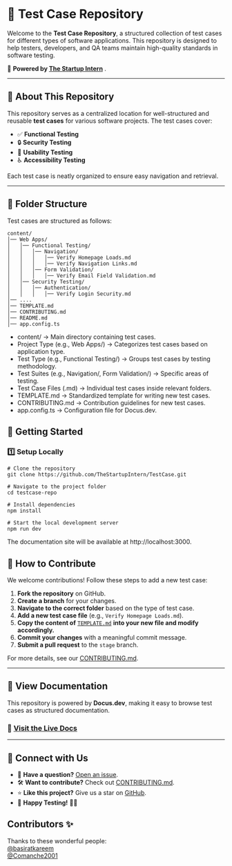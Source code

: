 # 🧪 Test Case Repository

Welcome to the **Test Case Repository**, a structured collection of test cases for different types of software applications. This repository is designed to help testers, developers, and QA teams maintain high-quality standards in software testing.

📘 **Powered by [The Startup Intern](https://thestartupintern.com/)** .

---

## 📌 **About This Repository**

This repository serves as a centralized location for well-structured and reusable **test cases** for various software projects. The test cases cover:

- ✅ **Functional Testing**
- 🔒 **Security Testing**
- 🎨 **Usability Testing**
- ♿ **Accessibility Testing**

Each test case is neatly organized to ensure easy navigation and retrieval.

---

## 📂 **Folder Structure**

Test cases are structured as follows:

```plaintext
content/
│── Web Apps/
│   │── Functional Testing/
│   │   │── Navigation/
│   │   │   │── Verify Homepage Loads.md
│   │   │   │── Verify Navigation Links.md
│   │   │── Form Validation/
│   │   │   │── Verify Email Field Validation.md
│   │── Security Testing/
│   │   │── Authentication/
│   │   │   │── Verify Login Security.md
│── ....
│── TEMPLATE.md
│── CONTRIBUTING.md
│── README.md
│── app.config.ts

```

- content/ → Main directory containing test cases.
- Project Type (e.g., Web Apps/) → Categorizes test cases based on application type.
- Test Type (e.g., Functional Testing/) → Groups test cases by testing methodology.
- Test Suites (e.g., Navigation/, Form Validation/) → Specific areas of testing.
- Test Case Files (.md) → Individual test cases inside relevant folders.
- TEMPLATE.md → Standardized template for writing new test cases.
- CONTRIBUTING.md → Contribution guidelines for new test cases.
- app.config.ts → Configuration file for Docus.dev.

## 🚀 Getting Started

### 1️⃣ Setup Locally

```
# Clone the repository
git clone https://github.com/TheStartupIntern/TestCase.git

# Navigate to the project folder
cd testcase-repo

# Install dependencies
npm install

# Start the local development server
npm run dev

```

The documentation site will be available at http://localhost:3000.

## 📝 How to Contribute

We welcome contributions! Follow these steps to add a new test case:

1. **Fork the repository** on GitHub.
2. **Create a branch** for your changes.
3. **Navigate to the correct folder** based on the type of test case.
4. **Add a new test case file** (e.g., `Verify Homepage Loads.md`).
5. **Copy the content of** [`TEMPLATE.md`](TEMPLATE.md) **into your new file and modify accordingly.**
6. **Commit your changes** with a meaningful commit message.
7. **Submit a pull request** to the `stage` branch.

For more details, see our [CONTRIBUTING.md](CONTRIBUTING.md).

---

## 📖 View Documentation

This repository is powered by **Docus.dev**, making it easy to browse test cases as structured documentation.

### 📌 [Visit the Live Docs](https://tsi-testcase.onrender.com/)

---

## 🔗 Connect with Us

- 💬 **Have a question?** [Open an issue](#).
- 🛠 **Want to contribute?** Check out [CONTRIBUTING.md](CONTRIBUTING.md).
- ⭐ **Like this project?** Give us a star on [GitHub](https://github.com/TheStartupIntern/TestCase.git).
- 🚀 **Happy Testing!** 🧪🎯


## Contributors ✨
Thanks to these wonderful people:  
[@basiratkareem](https://github.com/basiratkareem)  
[@Comanche2001](https://github.com/Comanche2001)  